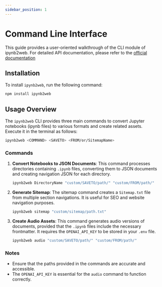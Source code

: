 ```yaml
---
sidebar_position: 1
---
```


# Command Line Interface

This guide provides a user-oriented walkthrough of the CLI module of ipynb2web. For detailed API documentation, please refer to the [official documentation](https://karpatic.github.io/ipynb2web/jsdocs/module-cli.html)

## Installation

To install `ipynb2web`, run the following command:

```bash
npm install ipynb2web
```

## Usage Overview

The `ipynb2web` CLI provides three main commands to convert Jupyter notebooks (ipynb files) to various formats and create related assets. Execute it in the terminal as follows:

```bash
ipynb2web <COMMAND> <SAVETO> <FROM/or/SitemapName>
```

### Commands

1. **Convert Notebooks to JSON Documents**:
   This command processes directories containing `.ipynb` files, converting them to JSON documents and creating navigation JSON for each directory.

   ```bash
   ipynb2web DirectoryName "custom/SAVETO/path/" "custom/FROM/path/"
   ```

2. **Generate Sitemap**:
   The sitemap command creates a `Sitemap.txt` file from multiple section navigations. It is useful for SEO and website navigation purposes.

   ```bash
   ipynb2web sitemap "custom/sitemap/path.txt"
   ```

3. **Create Audio Assets**:
   This command generates audio versions of documents, provided that the `.ipynb` files include the necessary frontmatter. It requires the `OPENAI_API_KEY` to be stored in your `.env` file.

   ```bash
   ipynb2web audio "custom/SAVETO/path/" "custom/FROM/path/"
   ```

### Notes

- Ensure that the paths provided in the commands are accurate and accessible.
- The `OPENAI_API_KEY` is essential for the `audio` command to function correctly.
